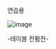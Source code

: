 연습용 

![image](https://user-images.githubusercontent.com/64140544/126094559-5b993c38-dc01-46f6-a08c-b8f260e7fae0.png)

-테이블 컨펌전-
